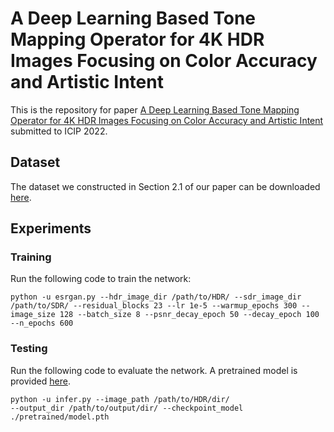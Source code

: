 # A Deep Learning Based Tone Mapping Operator for 4K HDR Images Focusing on Color Accuracy and Artistic Intent

This is the repository for paper [A Deep Learning Based Tone Mapping Operator for 4K HDR Images Focusing on Color Accuracy and Artistic Intent]() submitted to ICIP 2022.

## Dataset

The dataset we constructed in Section 2.1 of our paper can be downloaded [here]().

## Experiments

### Training

Run the following code to train the network:

```
python -u esrgan.py --hdr_image_dir /path/to/HDR/ --sdr_image_dir /path/to/SDR/ --residual_blocks 23 --lr 1e-5 --warmup_epochs 300 --image_size 128 --batch_size 8 --psnr_decay_epoch 50 --decay_epoch 100 --n_epochs 600
```

### Testing

Run the following code to evaluate the network. A pretrained model is provided [here](./pretrained/model.pth).

```
python -u infer.py --image_path /path/to/HDR/dir/ 
--output_dir /path/to/output/dir/ --checkpoint_model ./pretrained/model.pth 
```